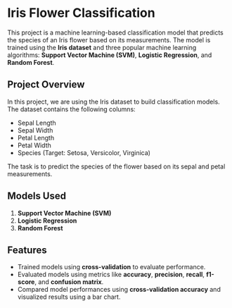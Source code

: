 # Iris Flower Classification

This project is a machine learning-based classification model that predicts the species of an Iris flower based on its measurements. The model is trained using the **Iris dataset** and three popular machine learning algorithms: **Support Vector Machine (SVM)**, **Logistic Regression**, and **Random Forest**.

## Project Overview

In this project, we are using the Iris dataset to build classification models. The dataset contains the following columns:
- Sepal Length
- Sepal Width
- Petal Length
- Petal Width
- Species (Target: Setosa, Versicolor, Virginica)

The task is to predict the species of the flower based on its sepal and petal measurements.

## Models Used

1. **Support Vector Machine (SVM)**
2. **Logistic Regression**
3. **Random Forest**

## Features

- Trained models using **cross-validation** to evaluate performance.
- Evaluated models using metrics like **accuracy**, **precision**, **recall**, **f1-score**, and **confusion matrix**.
- Compared model performances using **cross-validation accuracy** and visualized results using a bar chart.

